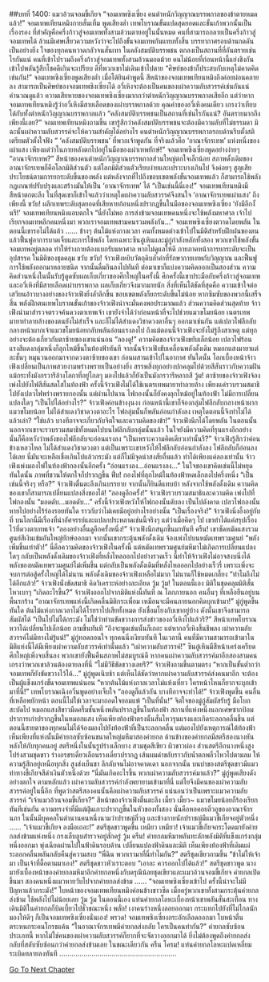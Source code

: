 ##บทที่ 1400: แมวอ้วนจอมขี้เกียจ
“จอมเทพซิงเซี่ยง คนตำหนักวิญญาณบรรพกาลของข้าตายหมดแล้ว!”
จอมเทพเทียนหมิงกายสั่นเทิ้ม พูดเสียงต่ำ
เทพโบราณขั้นแปดสุดยอดและขั้นเก้าพวกนั้นเป็นเรื่องรอง ที่สำคัญคือครึ่งก้าวสู่จอมเทพทั้งสามล้วนตายอยู่ในนั้นหมด
คนที่สามารถกลายเป็นครึ่งก้าวสู่จอมเทพได้ ล้วนมีเศษเสี้ยวความหวังว่าจะไปถึงขั้นจอมเทพกันแทบทั้งสิ้น
บรรยากาศรอบด้านกดดันเป็นอย่างยิ่ง ใจของทุกคนหวาดกลัวจนสั่นเทา
ในคลังสมบัติบรรพชน ตกลงเป็นสถานที่ที่อันตรายเช่นไรกันแน่ คนที่เข้าไปรวมถึงครึ่งก้าวสู่จอมเทพทั้งสามล้วนมอดม้วย
คนไม่น้อยที่ก่อนหน้านี้แย่งชิงกันเข้าไปพลันรู้สึกโชคดีเกินจะเปรียบ ดีที่พวกเขาไม่เดินเข้าไปตาย
“ศิษย์ของข้าก็ประสบกับเหตุไม่คาดคิดเช่นกัน!”
จอมเทพซิงเซี่ยงพูดเสียงต่ำ
เมื่อได้ยินคำพูดนี้ สีหน้าของจอมเทพเทียนหมิงถึงค่อยผ่อนคลายลง
สามารถเป็นศิษย์ของจอมเทพซิงเซี่ยงได้ อวี่เหิงจะต้องเป็นคนของเผ่าความลับสวรรค์เช่นกันแน่
คำนวณดูแล้ว ความเสียหายของจอมเทพซิงเซี่ยงมากกว่าตำหนักวิญญาณบรรพกาลเสียอีก
แต่ว่าหากจอมเทพเทียนหมิงรู้ว่าอวี่เหิงมีสายเลือดของเผ่าบรรพกาลด้วย คุณค่าของอวี่เหิงคนเดียว เกรงว่าเทียบได้กับทั้งตำหนักวิญญาณบรรพกาลแล้ว
“คลังสมบัติบรรพชนเป็นสถานที่เช่นไรกันแน่? อันตรายมากถึงเพียงนี้เลย?”
จอมเทพเทียนหมิงถามขึ้น
เขารู้สึกว่าคลังสมบัติบรรพชนจะต้องมีความลับที่ไม่ธรรมดา มิฉะนั้นเผ่าความลับสวรรค์จะให้ความสำคัญได้อย่างไร
คนตำหนักวิญญาณบรรพกาลรอบด้านรีบตั้งสติ เตรียมตัวตั้งใจฟัง
“ ‘คลังสมบัติบรรพชน’ ที่พวกเจ้าพูดกัน ที่จริงแล้วคือ ‘อาณาจักรเทพ’ แห่งหนึ่งของเผ่าแสง เพียงแต่ว่าในภายหลังตกไปอยู่ในมือของเผ่าเทพยักษ์!”
จอมเทพซิงเซี่ยงพูดอย่างง่ายๆ
“อาณาจักรเทพ?”
สีหน้าของคนตำหนักวิญญาณบรรพกาลส่วนใหญ่ตกใจเล็กน้อย
สภาพดั้งเดิมของอาณาจักรเทพก็คือโลกมิติส่วนตัว
แต่โลกมิติส่วนตัวเรียบง่ายและเปราะบางเกินไป จึงค่อยๆ สูญเสียประโยชน์ตามการยกระดับขึ้นของพลัง
แต่หลังจากที่ไปถึงขอบเขตพลังขั้นจอมเทพแล้ว ก็สามารถใช้พลังกฎเกณฑ์ปรับปรุงและสร้างมันให้เป็น ‘อาณาจักรเทพ’ ได้
“เป็นเช่นนี้นี่เอง!”
จอมเทพเทียนหมิงมีสีหน้าตกตะลึง ในที่สุดเขาก็เข้าใจแล้วว่าเหตุใดเผ่าความลับสวรรค์จึงสนใจ ‘อาณาจักรเทพเผ่าแสง’ ถึงเพียงนี้
ขวับ!
ผลึกเทพระดับสุดยอดที่เสียหายก้อนหนึ่งปรากฏขึ้นในมือของจอมเทพซิงเซี่ยง
‘ยังมีอีกงั้นรึ!’
จอมเทพเทียนหมิงแอบตกใจ
“นี่ยังไม่พอ การส่งข้ามจอมเทพคนหนึ่งจะใช้พลังมหาศาล เจ้าไปเรียกจอมเทพอีกคนหนึ่งมา พวกเราจอมเทพสามคนรวมพลังกัน...”
จอมเทพซิงเซี่ยงตวาดโดยพลัน
ในตอนนี้เขารอไม่ได้แล้ว
……
ข้างๆ ต้นไม้แห่งกาลเวลา
คนทั้งหมดต่างเข้าไปในมิติสำหรับฝึกฝนของตน แล้วฟื้นฟูอาการบาดเจ็บและการใช้พลัง
โดยเฉพาะซินอู๋เหินและมู่กู่กำลังหลักทั้งสอง พวกเขาใช้พลังขั้นจอมเทพอยู่ตลอด ทำให้ร่างกายต้องแบกรับมหาศาล หากไม่ดูแลให้ดี ภายภาคหน้าการยกระดับจะเป็นอุปสรรค
ในมิติของชุดคลุม
ขวับ ขวับ!
จ้าวเฟิงหยิบวัตถุดิบล้ำค่าที่รักษากายเทพกับวิญญาณ และฟื้นฟูการใช้พลังออกมาหลายชนิด จากนั้นดื่มกินลงไปทันที
ต่อมาเขาก็แบ่งความคิดออกเป็นสองส่วน
ความคิดส่วนหนึ่งในนั้นรับรู้ดูดซับผลเก็บเกี่ยวของศึกใหญ่ในครั้งนี้
ศึกครั้งนี้เขาประมือกับครึ่งก้าวสู่จอมเทพและอวี่เหิงที่มีสายเลือดเผ่าบรรพกาล ผลเก็บเกี่ยวจึงมากมายนัก
สิ่งที่เห็นได้ชัดที่สุดคือ ความเข้าใจต่อเสวียนอ้าวบางอย่างของจ้าวเฟิงยิ่งล้ำลึกขึ้น ขอบเขตพลังก็ยกระดับขึ้นไม่น้อย
หากซึมซับของพวกนี้เสร็จสิ้น พลังฝึกตนเทพโบราณขั้นเก้าของจ้าวเฟิงน่าจะมั่นคงพอประมาณแล้ว
ส่วนความคิดส่วนสุดท้าย จ้าวเฟิงนำมาสำรวจตรวจค้นดวงตาเทพเจ้า
เขายังจำได้ว่าก่อนหน้าที่จะไปช่วยแมวขโมยน้อย เนตรเทพมายาทำลายล้างของตนยังไม่สำเร็จ และก็ไม่ได้สำแดงวิชาดวงตาอื่นๆ ออกมาเช่นกัน
แต่เปลวไฟลึกลับกลางหน้าผากเจ้าแมวขโมยน้อยกลับพลันอ่อนแรงลงไป
ถึงแม้ตอนนี้จ้าวเฟิงจะยังไม่รู้ถึงสาเหตุ แต่ทุกอย่างจะต้องเกี่ยวกับตาซ้ายของเขาแน่นอน
“ลองดู!”
ความคิดของจ้าวเฟิงขยับเล็กน้อย เปลวไฟร้อนแรงสีแดงกลุ่มหนึ่งก็ลุกไหม้ขึ้นในท้องฟ้าทันที
จากนั้นจ้าวเฟิงขับเคลื่อนพลังดั้งเดิม หมอกแสงมายาแต่ละชั้นๆ หมุนวนออกมาจากดวงตาซ้ายของเขา ก่อนผสานเข้าไปในอากาศ
ทันใดนั้น โลกเบื้องหน้าจ้าวเฟิงเปลี่ยนเป็นภาพสวยงามพร่างพรายเป็นอย่างยิ่ง สรรพสิ่งทุกอย่างปกคลุมไปด้วยสีสันราวกับความฝัน แม้กระทั่งมังกรวารีล้างโลกาที่อยู่ไกลๆ มองไปแล้วก็ยังเป็นมังกรวารีหลากสี
วู้ม!
ตาซ้ายของจ้าวเฟิงจ้องเพ่งไปยังไฟสีสันสดใสในท้องฟ้า
ครั้งนี้จ้าวเฟิงไม่ได้ใช้เนตรเทพมายาทำลายล้าง เพียงแค่รวบรวมสมาธิไปยังเปลวไฟพร่างพรายกองนั้น
แต่ผ่านไปนาน ไฟกองนั้นก็ยังคงลุกไหม้อยู่ในท้องฟ้า ไม่มีการเปลี่ยนแปลงใดๆ
“เป็นไปได้อย่างไร?”
จ้าวเฟิงค่อนข้างงุนงง
ก่อนหน้านี้เขาก็จ้องกลุ่มไฟลึกลับกลางหน้าผากแมวขโมยน้อย ไม่ได้สำแดงวิชาดวงตาอะไร ไฟกลุ่มนั้นก็พลันอ่อนกำลังลง เหตุใดตอนนี้จึงทำไม่ได้แล้วเล่า?
“ใช่แล้ว บางทีอาจจะเกี่ยวกับจิตใจและความคิดของข้า!”
จ้าวเฟิงนึกได้โดยพลัน
ในตอนนั้น นอกจากเขาจะรวบรวมสมาธิทั้งหมดไปบนไฟลึกลับกลุ่มนั้นแล้ว ในใจยังมีความคิดที่รุนแรงอีกอย่าง นั่นก็คือหวังว่าพลังของไฟลึกลับจะอ่อนแรงลง
“เป็นเพราะความคิดเดียวเท่านั้นรึ?”
จ้าวเฟิงรู้สึกว่าค่อนข้างเหลวไหล
ไม่ได้สำแดงวิชาดวงตา แต่เป็นเพราะเขาหวังให้ไฟลึกลับอ่อนกำลังลง ไฟลึกลับก็อ่อนลงได้เลย นี่มันจะเหลือเชื่อเกินไปแล้วกระมัง
แต่ก็ไม่มีจุดน่าสงสัยอื่นแล้ว ทำได้เพียงแค่ลองเท่านั้น
จ้าวเฟิงเพ่งมองไฟในท้องฟ้ากองนั้นอีกครั้ง
“อ่อนแรงลง...อ่อนแรงลง...”
ในใจของเขาคิดเช่นนี้ไม่หยุด
ทันใดนั้น ภาพที่ชวนให้ตกใจก็ปรากฏขึ้น
ฟึ่บ!
กองไฟที่ลุกไหม้ในท้องฟ้าหดเล็กลงไปครึ่งหนึ่ง
“เป็นเช่นนี้จริงๆ หรือ?”
จ้าวเฟิงตื่นตะลึงเกินบรรยาย จากนั้นก็ยินดีแทบบ้า
หลังจากใช้พลังดั้งเดิม ความคิดของเขาก็สามารถเปลี่ยนแปลงสิ่งของได้!
“ลองดูอีกครั้ง!”
จ้าวเฟิงรวบรวมสมาธิและความคิด เพ่งไปที่ไฟกองนั้น
“มอดดับ...มอดดับ...”
ครั้งนี้จ้าวเฟิงหวังให้ไฟกองนั้นดับลง
เป็นไปดังคาด
เปลวไฟกองนั้นหายไปอย่างไร้ร่องรอยทันใด ราวกับว่าไม่เคยมีอยู่อย่างไรอย่างนั้น
“เป็นเรื่องจริง!”
จ้าวเฟิงนิ่งอึ้งอยู่กับที่
บนโลกนี้มีเรื่องที่น่าอัศจรรย์และแปลกประหลาดเช่นนี้จริงๆ
แต่ว่าเมื่อคิดๆ ไป เขาทำได้แค่สรุปเรื่องไว้ที่ดวงตาเทพเจ้า
“ลองอย่างอื่นดูอีกครั้งหนึ่ง!”
จ้าวเฟิงนึกสนุกขึ้นมาทันที
ครืน!
เขาซัดหมัดแสงรวมศูนย์สีเงินเข้มอันใหญ่ยักษ์ออกมา
จากนั้นเขากระตุ้นพลังดั้งเดิม จ้องเพ่งไปบนหมัดเทพรวมศูนย์
“พลังเพิ่มขึ้นเท่าตัว!”
นี่คือความคิดของจ้าวเฟิงในครั้งนี้
แต่หมัดเทพรวมศูนย์มหึมาไม่เกิดการเปลี่ยนแปลงใดๆ กลับเป็นพลังดั้งเดิมของจ้าวเฟิงที่หลั่งไหลออกไปอย่างรวดเร็ว
นี่ทำให้จ้าวเฟิงไม่อาจสงบนิ่งได้
พลังของหมัดเทพรวมศูนย์ไม่เพิ่มขึ้น แต่กลับเป็นพลังดั้งเดิมที่หลั่งไหลออกไปอย่างเร็วรี่ เพราะเพิ่งจะจบการต่อสู้ครั้งใหญ่ได้ไม่นาน พลังดั้งเดิมของจ้าวเฟิงเหลือไม่มาก ไม่นานก็ใช้หมดเกลี้ยง
“ทำไมถึงไม่ได้อีกแล้ว!”
จ้าวเฟิงนั่งขัดสมาธิ คิดวิเคราะห์อย่างละเอียด
วู้ม วู้ม!
ในตอนนี้เอง มิติในชุดคลุมมิติสั่นไหวเบาๆ
“เกิดอะไรขึ้น?”
จ้าวเฟิงออกไปจากมิติแห่งนี้ทันที
ณ โลกภายนอก คนอื่นๆ ที่เหลือยืนอยู่บนพื้นรกร้าง
“อาณาจักรเทพแห่งนี้เกิดคลื่นมิติกระเพื่อม เหมือนจะมีคนภายนอกคิดบุกเข้ามา!”
มู่กู่พูดขึ้นทันใด
ต้นไม้แห่งกาลเวลาไม่ได้โรยราไปเสียทั้งหมด ยังเชื่อมโยงกับเขาอยู่บ้าง ดังนั้นเขาจึงสามารถสัมผัสได้
“เป็นไปไม่ได้กระมัง ไม่ใช่ว่าท่านขัดขวางการส่งข่าวของอวี่เหิงไปแล้วรึ?”
สีหน้าเทพโบราณหวาไฉ่เปลี่ยนไปเล็กน้อย ถามขึ้นทันที
“ถึงจะพูดเช่นนั้นก็เถอะ แต่หากอวี่เหิงสิ้นชีพลง เผ่าความลับสวรรค์ไม่มีทางไม่รู้แน่!”
มู่กู่ทอดถอนใจ
ทุกคนนิ่งเงียบทันที
ในเวลานี้ คนที่มีความสามารถเข้ามาในมิติแห่งนี้ได้มีเพียงเผ่าความลับสวรรค์เท่านั้นแล้ว
“เผ่าความลับสวรรค์!”
ซินอู๋เหินมีสีหน้าเคร่งเครียด
ศึกใหญ่เพิ่งจบสิ้นลง พวกเขายังฟื้นคืนสภาพไม่สมบูรณ์ดี หากคนเผ่าความลับสวรรค์มาอีกสองสามคน เกรงว่าพวกเขาล้วนต้องตายลงที่นี่
“ไม่มีวิธีขัดขวางเลยรึ?”
จ้าวเฟิงถามขึ้นตามตรง
“หากเป็นขั้นต่ำกว่าจอมเทพก็ยังขัดขวางไว้ได้...”
มู่กู่พูดเนิบช้า
แต่เห็นได้ชัดว่าหากเผ่าความลับสวรรค์ส่งคนมาอีก จะต้องเป็นผู้แข็งแกร่งขั้นจอมเทพแน่นอน
“หากต้นไม้แห่งกาลเวลาไม่แห้งเหี่ยว ใครหน้าไหนก็ยากจะบุกเข้ามาที่นี่!”
เทพโบราณเฉิงอวิ๋นพูดอย่างเจ็บใจ
“ลองดูก็แล้วกัน บางทีอาจจะทำได้!”
จ้าวเฟิงพูดขึ้น
คนอื่นที่เหลือพยักหน้า ตอนนี้ไม่ใช่เวลาจะมาถอดใจยอมแพ้
“เป็นที่นั่น!”
จิตใจของมู่กู่สัมผัสรับรู้ มือโบกสะบัดไป
หมอกแสงสีขาวมืดครึ้มชั้นหนึ่งพลันปรากฏขึ้นในท้องฟ้า สถานที่แห่งหนึ่งนอกเศษซากป้อมปราการเก่าปรากฏขึ้นในหมอกแสง เห็นเพียงท้องฟ้าตรงนั้นสั่นไหวรุนแรงและเกิดระลอกคลื่นขึ้น
แต่ตอนนี้สายตาของทุกคนไม่ได้จ้องมองไปยังท้องฟ้าที่เป็นระลอกคลื่น แต่มองไปยังเหตุการณ์ใต้ท้องฟ้า
เห็นเพียงที่แห่งนั้นมีค่ายกลซับซ้อนขนาดใหญ่มหึมาสองค่ายกล
ด้านข้างของค่ายกลมีสตรีสองนางหันหลังให้กับทุกคนอยู่
สตรีหนึ่งในนั้นรูปร่างเล็กบาง สวมชุดสีเขียว ผิวขาวผ่อง
ส่วนสตรีอีกนางหนึ่งสูงโปร่งสวมชุดขาว ร่างอรชรเดี๋ยวเลือนรางเดี๋ยวปรากฏ เส้นผมดำขลับราวกับน้ำตกพลิ้วไหวไปตามลม ให้ความรู้สึกอยู่เหนือทุกสิ่ง สูงส่งเย็นชา ลึกลับจนไม่อาจคาดเดา
นอกจากนั้น บนบ่าของสตรีชุดขาวมีแมวท่าทางขี้เกียจสีดำเงินตัวหนึ่งด้วย
“นี่มันเกิดอะไรขึ้น พวกเผ่าความลับสวรรค์มาแล้ว?”
มู่กู่พูดเสียงดังอย่างตกใจ
ตามหลักแล้ว เผ่าความลับสวรรค์กำลังพยายามเข้ามาที่นี่ แต่ไยจึงมีคนของเผ่าความลับสวรรค์อยู่ในนี้อีก
ที่พูดว่าสตรีสองคนนั้นคือเผ่าความลับสวรรค์ แน่นอนว่าเป็นเพราะแมวความลับสวรรค์
“เจ้าแมวอ้วนจอมขี้เกียจ?”
สีหน้าของจ้าวเฟิงตื่นตะลึง
เมี้ยว เมี้ยว~
แมวขโมยน้อยก็ร้องเรียกทันทีเช่นกัน
ความทรงจำที่มีแต่ฝุ่นเกาะปรากฏขึ้นในหัวของทั้งสอง
นั่นคือหอคอยลิ่วอูของอาณาจักรนภา ในนั้นมีบุคคลในตำนานคนหนึ่งนามว่าปราชญ์ลิ่วอู
และข้างกายนักปราชญ์มีแมวขี้เกียจอยู่ตัวหนึ่ง
……
“เจ้าแมวขี้เกียจ ลงมือเถอะ!”
สตรีชุดขาวพูดขึ้น
เหมียว เหมียว!
เจ้าแมวขี้เกียจกระโดดมายังค่ายกลส่งข้ามแห่งหนึ่ง กรงเล็บลูบสำรวจอยู่สักครู่
วู้ม ครืน!
ค่ายกลมหึมาพลันทะลักพลังมิติที่แข็งแกร่งกลุ่มหนึ่งออกมา พุ่งเฉียดผ่านไปในฟ้าดินรอบด้าน เปลี่ยนแปลงฟ้าดินและมิติ
เห็นเพียงท้องฟ้าที่เดิมแผ่ระลอกคลื่นพลันกลับคืนสู่ความสงบ
“พี่ฉิน พวกเรามาที่นี่ทำไมกัน?”
สตรีชุดเขียวถามขึ้น
“ข้าไม่ให้เจ้ามา เป็นเจ้าที่ดื้อตามมาเอง!”
สตรีชุดขาวหัวเราะตอบ
“เอาละ ควรออกไปได้แล้ว!”
สตรีชุดขาวพูด นางมายังเบื้องหน้าของค่ายกลมหึมาอีกค่ายกลหนึ่งกับดรุณีน้อยชุดเขียวและแมวอ้วนจอมขี้เกียจ
ค่ายกลเปิดขึ้นมา สองคนหนึ่งแมวหายวับไปจากค่ายกลส่งข้าม
……
“จอมเทพซิงเซี่ยงเข้าไป ครั้งนี้น่าจะไม่มีปัญหาแล้วกระมัง!”
ใบหน้าของจอมเทพเทียนหมิงค่อนข้างขาวซีด
เมื่อครู่พวกเขาทั้งสามกระตุ้นค่ายกลส่งข้าม ใช้พลังไปไม่น้อยเลย
วู้ม วู้ม
ในตอนนี้เอง แท่นค่ายกลโลหะเบื้องหน้าเขาพลันสั่นสะเทือน
ทางเดินมิติในค่ายกลก็บิดเบี้ยวไปชั่วขณะหนึ่ง
พลั่ก!
เงาคนร่างหนึ่งลอยออกมา กระแทกไปยังที่ไม่ไกลนัก
มองให้ดีๆ ก็เป็นจอมเทพซิงเซี่ยงนั่นเอง!
พรวด!
จอมเทพซิงเซี่ยงกระอักเลือดออกมา ใบหน้าตื่นตระหนกระคนโกรธแค้น “ในอาณาจักรเทพมีค่ายกลส่งกลับ ใครเป็นคนทำกัน?”
ค่ายกลซับซ้อนประเภทนี้ หากไม่ใช่คนของเผ่าความลับสวรรค์ก็ยากที่จะจัดวางออกมาได้ ยิ่งไม่ต้องพูดถึงค่ายกลส่งกลับที่สลับซับซ้อนกว่าค่ายกลส่งข้ามเลย
ในขณะเดียวกัน
ครืน โครม!
แท่นค่ายกลโลหะแปดเหลี่ยมระเบิดทลายลงทันที
………………………………………………….


[Go To Next Chapter]( ./257.md)